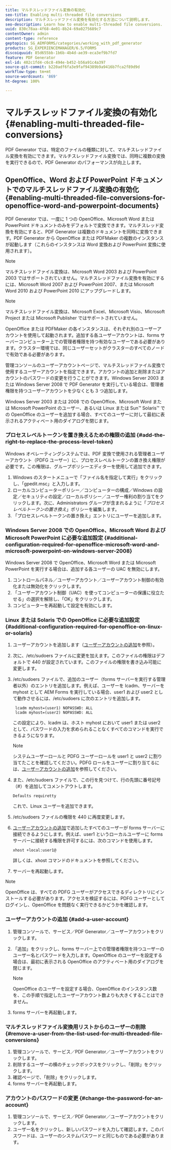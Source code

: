```yaml
---
title: マルチスレッドファイル変換の有効化
seo-title: Enabling multi-threaded file conversions
description: マルチスレッドファイル変換を有効化する方法について説明します。
seo-description: Learn how to enable multi-threaded file conversions.
uuid: 830c78aa-4f68-4e01-8b24-69a0275689c7
contentOwner: admin
content-type: reference
geptopics: SG_AEMFORMS/categories/working_with_pdf_generator
products: SG_EXPERIENCEMANAGER/6.5/FORMS
discoiquuid: 85d655bb-1b6b-4b4d-ae39-eca3ef9b7fd7
feature: PDF Generator
exl-id: 402c1fd4-c6c8-494e-b452-b56a91c4a397
source-git-commit: b220adf6fa3e9faf94389b9a9416b7fca2f89d9d
workflow-type: tm+mt
source-wordcount: '869'
ht-degree: 100%

---
```


# マルチスレッドファイル変換の有効化 {#enabling-multi-threaded-file-conversions}

PDF Generator では、特定のファイルの種類に対して、マルチスレッドファイル変換を有効にできます。マルチスレッドファイル変換では、同時に複数の変換を実行できるので、PDF Generator のパフォーマンスが向上します。

## OpenOffice、Word および PowerPoint ドキュメントでのマルチスレッドファイル変換の有効化 {#enabling-multi-threaded-file-conversions-for-openoffice-word-and-powerpoint-documents}

PDF Generator では、一度に 1 つの OpenOffice、Microsoft Word または PowerPoint ドキュメントのみをデフォルトで変換できます。マルチスレッド変換を有効にすると、PDF Generator は複数のドキュメントを同時に変換できます。PDF Generator から OpenOffice または PDFMaker の複数のインスタンスが起動します（これらのインスタンスは Word 変換および PowerPoint 変換に使用されます）。

>[!NOTE]
>
>マルチスレッドファイル変換は、Microsoft Word 2003 および PowerPoint 2003 ではサポートされていません。マルチスレッドファイル変換を有効にするには、Microsoft Word 2007 および PowerPoint 2007、または Microsoft Word 2010 および PowerPoint 2010 にアップグレードします。

>[!NOTE]
>
>マルチスレッドファイル変換は、Microsoft Excel、Microsoft Visio、Microsoft Project または Microsoft Publisher ではサポートされていません。

OpenOffice または PDFMaker の各インスタンスは、それぞれ別のユーザーアカウントを使用して起動されます。追加する各ユーザーアカウントは、forms サーバーコンピューター上での管理者権限を持つ有効なユーザーである必要があります。クラスター環境では、同じユーザーセットがクラスターのすべてのノードで有効である必要があります。

管理コンソールのユーザーアカウントページで、マルチスレッドファイル変換で使用するユーザーアカウントを指定できます。アカウントの追加と削除またはアカウントのパスワードの変更を行うことができます。Windows Server 2003 または Windows Server 2008 で PDF Generator を実行している場合は、管理者権限を持つユーザーアカウントを少なくとも 3 つ追加します。

Windows Server 2003 または 2008 での OpenOffice、Microsoft Word または Microsoft PowerPoint のユーザー、あるいは Linux または Sun™ Solaris™ での OpenOffice のユーザーを追加する場合、すべてのユーザーに対して最初に表示されるアクティベート用のダイアログを閉じます。

### プロセスレベルトークンを置き換えるための権限の追加 {#add-the-right-to-replace-the-process-level-token}

Windows オペレーティングシステムでは、PDF 変換で使用される管理者ユーザーアカウント（PDFG ユーザー）に、プロセスレベルトークンの置き換え権限が必要です。この権限は、グループポリシーエディターを使用して追加できます。

1. Windows のスタートメニューで「ファイル名を指定して実行」をクリックし、「gpedit.msc」と入力します。
1. ローカルコンピューターポリシー／コンピューターの構成／Windows の設定／セキュリティの設定／ローカルポリシー／ユーザー権利の割り当てをクリックします。次に、Administrators グループが含まれるように「*プロセスレベルトークンの置き換え*」ポリシーを編集します。
1. 「プロセスレベルトークンの置き換え」エントリにユーザーを追加します。

### Windows Server 2008 での OpenOffice、Microsoft Word および Microsoft PowerPoint に必要な追加設定 {#additional-configuration-required-for-openoffice-microsoft-word-and-microsoft-powerpoint-on-windows-server-2008}

Windows Server 2008 で OpenOffice、Microsoft Word または Microsoft PowerPoint を実行する場合は、追加する各ユーザーの UAC を無効にします。

1. コントロールパネル／ユーザーアカウント／ユーザーアカウント制御の有効化または無効化をクリックします。
1. 「ユーザーアカウント制御（UAC）を使ってコンピューターの保護に役立たせる」の選択を解除し、「OK」をクリックします。
1. コンピューターを再起動して設定を有効にします。

### Linux または Solaris での OpenOffice に必要な追加設定 {#additional-configuration-required-for-openoffice-on-linux-or-solaris}

1. ユーザーアカウントを追加します（[ユーザーアカウントの追加](enabling-multi-threaded-file-conversions.md#add-a-user-account)を参照）。
1. 次に、/etc/sudoers ファイルに変更を加えます。このファイルの権限はデフォルトで 440 が設定されています。このファイルの権限を書き込み可能に変更します。
1. /etc/sudoers ファイルで、追加のユーザー（forms サーバーを実行する管理者以外）のエントリを追加します。例えば、ユーザーを lcadm、サーバーを myhost として AEM Forms を実行している場合、user1 および user2 として動作させるには、/etc/sudoers に次のエントリを追加します。

   ```shell
    lcadm myhost=(user1) NOPASSWD: ALL
    lcadm myhost=(user2) NOPASSWD: ALL
   ```

   この設定により、lcadm は、ホスト myhost において user1 または user2 として、パスワードの入力を求められることなくすべてのコマンドを実行できるようになります。

   >[!NOTE]
   >
   >システムユーザーロールと PDFG ユーザーロールを user1 と user2 に割り当てたことを確認してください。PDFG ロールをユーザーに割り当てるには、[ユーザーアカウントの追加](enabling-multi-threaded-file-conversions.md#add-a-user-account)を参照してください。

1. また、/etc/sudoers ファイルで、この行を見つけて、行の先頭に番号記号（#）を追加してコメントアウトします。

   ```shell
   Defaults requiretty
   ```

   これで、Linux ユーザーを追加できます。

1. /etc/sudoers ファイルの権限を 440 に再度変更します。
1. [ユーザーアカウントの追加](enabling-multi-threaded-file-conversions.md#add-a-user-account)で追加したすべてのユーザーが forms サーバーに接続できるようにします。例えば、user1 というローカルユーザーに forms サーバーに接続する権限を許可するには、次のコマンドを使用します。

   `xhost +local:user1@`

   詳しくは、xhost コマンドのドキュメントを参照してください。

1. サーバーを再起動します。

>[!NOTE]
>
>OpenOffice は、すべての PDFG ユーザーがアクセスできるディレクトリにインストールする必要があります。アクセスを検証するには、PDFG ユーザーとしてログインし、OpenOffice を問題なく実行できるかどうかを確認します。

### ユーザーアカウントの追加 {#add-a-user-account}

1. 管理コンソールで、サービス／PDF Generator／ユーザーアカウントをクリックします。
1. 「追加」をクリックし、forms サーバー上での管理者権限を持つユーザーのユーザー名とパスワードを入力します。OpenOffice のユーザーを設定する場合は、最初に表示される OpenOffice のアクティベート用のダイアログを閉じます。

   >[!NOTE]
   >
   >OpenOffice のユーザーを設定する場合、OpenOffice のインスタンス数を、この手順で指定したユーザーアカウント数よりも大きくすることはできません。

1. forms サーバーを再起動します。

### マルチスレッドファイル変換用リストからのユーザーの削除 {#remove-a-user-from-the-list-used-for-multi-threaded-file-conversions}

1. 管理コンソールで、サービス／PDF Generator／ユーザーアカウントをクリックします。
1. 削除するユーザーの横のチェックボックスをクリックし、「削除」をクリックします。
1. 確認ページで、「削除」をクリックします。
1. forms サーバーを再起動します。

### アカウントのパスワードの変更 {#change-the-password-for-an-account}

1. 管理コンソールで、サービス／PDF Generator／ユーザーアカウントをクリックします。
1. ユーザー名をクリックし、新しいパスワードを入力して確認します。このパスワードは、ユーザーのシステムパスワードと同じものである必要があります。
